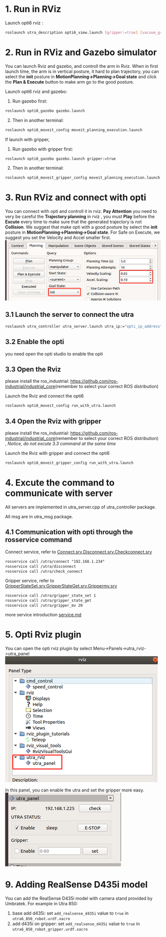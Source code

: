 
# 1. Run in RViz

Launch opti6 rviz :
```bash
roslaunch utra_description opti6_view.launch [gripper:=true] [vacuum_gripper:=true]
```

# 2. Run in RViz  and Gazebo simulator
You can launch Rviz and gazebo, and controll the arm in Rviz. When in first launch time, the arm is in vertical posture, it hard to plan trajectory, you can select the **init** posture in **MotionPlanning->Planning->Goal state** and click the **Plan & Execute** button to make arm go to the good posture.

Launch opti6 rviz and gazebo:
1. Run gazebo first:
```bash
roslaunch opti6_gazebo gazebo.launch
```
2. Then in another terminal:
```bash
roslaunch opti6_moveit_config moveit_planning_execution.launch
```

If launch with gripper,
1. Run gazebo with gripper first:
```bash
roslaunch opti6_gazebo gazebo.launch gripper:=true
```
2. Then in another terminal:
```bash
roslaunch opti6_moveit_gripper_config moveit_planning_execution.launch
```

# 3. Run RViz and connect with opti
You can connect with opti and controll it in rviz.
**Pay Attention** you need to very be careful the **Trajectory planning** in rviz , you must **Play** before the **Excute** every time to make sure that the generated trajectory is not **Collision**. We suggest that make opti with a good posture by select the **init** posture in **MotionPlanning->Planning->Goal state**. For Safe on Execute, we suggest you set the Velocity and Accel smaller first.
![init](./doc/init.png)  

## 3.1 Launch the server to connect the utra

```bash
roslaunch utra_controller utra_server.launch utra_ip:="opti_ip_address"   //opti_ip_address like 192.168.1.234
```
## 3.2 Enable the opti

you need open the opti studio to enable the opti 

## 3.3 Open the Rviz

please install the ros_industrial: <https://github.com/ros-industrial/industrial_core>(remember to select your correct ROS distribution) 

Launch the Rviz and connect the opti6
```bash
roslaunch opti6_moveit_config run_with_utra.launch 
```

## 3.4 Open the Rviz with gripper

please install the ros_industrial: <https://github.com/ros-industrial/industrial_core>(remember to select your correct ROS distribution) , *Notice, do not excute 3.3 command at the same time*

Launch the Rviz with gripper and connect the opti6
```bash
roslaunch opti6_moveit_gripper_config run_with_utra.launch 
```


# 4. Excute the command to communicate with server 
All servers are implemented in utra_server.cpp of utra_controller package.

All msg are in utra_msg package.

## 4.1 Communication with opti through the rosservice command


Connect service, refer to [Connect.srv](/utra_msg/srv/Connect.srv),[Disconnect.srv](/utra_msg/srv/Disconnect.srv),[Checkconnect.srv](/utra_msg/srv/Checkconnect.srv)

```
rosservice call /utra/connect "192.168.1.234" 
rosservice call /utra/disconnect 
rosservice call /utra/check_connect 
```

Gripper service, refer to [GripperStateSet.srv](/utra_msg/srv/GripperStateSet.srv),[GripperStateGet.srv](/utra_msg/srv/GripperStateGet.srv),[Grippermv.srv](/utra_msg/srv/Grippermv.srv)

```
rosservice call /utra/gripper_state_set 1  
rosservice call /utra/gripper_state_get 
rosservice call /utra/gripper_mv 20
```
more service introduction [service.md](/utra_controller/readme.md)

# 5. Opti Rviz plugin

You can open the opti rviz plugin by select Menu->Panels->utra_rviz->utra_panel
![RVIZ1](./doc/rviz1.png)  

In this panel, you can enable the utra and set the gripper more easy.
![RVIZ2](./doc/rviz2.png)  

# 9. Adding RealSense D435i model

You can add the RealSense D435i model with camera stand provided by Umbratek.
For example in Utra 850:
1. base add d435i: set `add_realsense_d435i` value to `true` in  `utra6_850_robot.urdf.xacro`
2. add d435i on gripper: set `add_realsense_d435i` value to `true` in  `utra6_850_robot_gripper.urdf.xacro`
